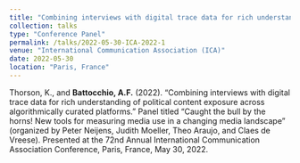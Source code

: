 ```yaml
---
title: "Combining interviews with digital trace data for rich understanding of political content exposure across algorithmically curated platforms"
collection: talks
type: "Conference Panel"
permalink: /talks/2022-05-30-ICA-2022-1
venue: "International Communication Association (ICA)"
date: 2022-05-30
location: "Paris, France"
---
```


Thorson, K., and <b>Battocchio, A.F.</b> (2022). “Combining interviews with digital trace data for rich understanding of political content exposure across algorithmically curated platforms.” Panel titled “Caught the bull by the horns! New tools for measuring media use in a changing media landscape” (organized by Peter Neijens, Judith Moeller, Theo Araujo, and Claes de Vreese). Presented at the 72nd Annual International Communication Association Conference, Paris, France, May 30, 2022.
